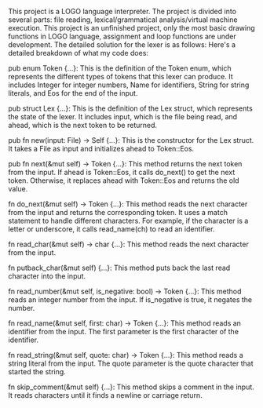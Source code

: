 This project is a LOGO language interpreter. The project is divided into several parts: file reading, lexical/grammatical analysis/virtual machine execution.
This project is an unfinished project, only the most basic drawing functions in LOGO language, assignment and loop functions are under development.
The detailed solution for the lexer is as follows:
Here's a detailed breakdown of what my code does:

pub enum Token {...}: This is the definition of the Token enum, which represents the different types of tokens that this lexer can produce. It includes Integer for integer numbers, Name for identifiers, String for string literals, and Eos for the end of the input.

pub struct Lex {...}: This is the definition of the Lex struct, which represents the state of the lexer. It includes input, which is the file being read, and ahead, which is the next token to be returned.

pub fn new(input: File) -> Self {...}: This is the constructor for the Lex struct. It takes a File as input and initializes ahead to Token::Eos.

pub fn next(&mut self) -> Token {...}: This method returns the next token from the input. If ahead is Token::Eos, it calls do_next() to get the next token. Otherwise, it replaces ahead with Token::Eos and returns the old value.

fn do_next(&mut self) -> Token {...}: This method reads the next character from the input and returns the corresponding token. It uses a match statement to handle different characters. For example, if the character is a letter or underscore, it calls read_name(ch) to read an identifier.

fn read_char(&mut self) -> char {...}: This method reads the next character from the input.

fn putback_char(&mut self) {...}: This method puts back the last read character into the input.

fn read_number(&mut self, is_negative: bool) -> Token {...}: This method reads an integer number from the input. If is_negative is true, it negates the number.

fn read_name(&mut self, first: char) -> Token {...}: This method reads an identifier from the input. The first parameter is the first character of the identifier.

fn read_string(&mut self, quote: char) -> Token {...}: This method reads a string literal from the input. The quote parameter is the quote character that started the string.

fn skip_comment(&mut self) {...}: This method skips a comment in the input. It reads characters until it finds a newline or carriage return.
